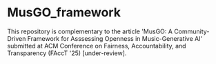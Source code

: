 # MusGO_framework
This repository is complementary to the article 'MusGO: A Community-Driven Framework for Asssessing Openness in Music-Generative AI' submitted at ACM Conference on Fairness, Accountability, and Transparency (FAccT '25) [under-review]. 
